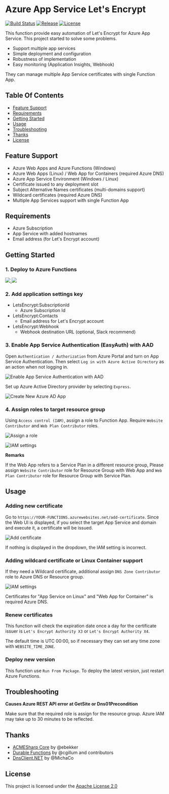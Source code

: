 # Azure App Service Let's Encrypt

[![Build Status](https://dev.azure.com/shibayan/azure-letsencrypt/_apis/build/status/Build%20azure-appservice-letsencrypt?branchName=master)](https://dev.azure.com/shibayan/azure-letsencrypt/_build/latest?definitionId=28&branchName=master)
[![Release](https://img.shields.io/github/release/shibayan/azure-appservice-letsencrypt.svg)](https://github.com/shibayan/azure-appservice-letsencrypt/releases/latest)
[![License](https://img.shields.io/github/license/shibayan/azure-appservice-letsencrypt.svg)](https://github.com/shibayan/azure-appservice-letsencrypt/blob/master/LICENSE)

This function provide easy automation of Let's Encrypt for Azure App Service. This project started to solve some problems.

- Support multiple app services
- Simple deployment and configuration
- Robustness of implementation
- Easy monitoring (Application Insights, Webhook)

They can manage multiple App Service certificates with single Function App.

## Table Of Contents

- [Feature Support](#feature-support)
- [Requirements](#requirements)
- [Getting Started](#getting-started)
- [Usage](#usage)
- [Troubleshooting](#troubleshooting)
- [Thanks](#thanks)
- [License](#license)

## Feature Support

- Azure Web Apps and Azure Functions (Windows)
- Azure Web Apps (Linux) / Web App for Containers (required Azure DNS)
- Azure App Service Environment (Windows / Linux)
- Certificate issued to any deployment slot
- Subject Alternative Names certificates (multi-domains support)
- Wildcard certificates (required Azure DNS)
- Multiple App Services support with single Function App

## Requirements

- Azure Subscription
- App Service with added hostnames
- Email address (for Let's Encrypt account)

## Getting Started

### 1. Deploy to Azure Functions

<a href="https://portal.azure.com/#create/Microsoft.Template/uri/https%3A%2F%2Fraw.githubusercontent.com%2Fshibayan%2Fazure-appservice-letsencrypt%2Fmaster%2Fazuredeploy.json" target="_blank">
  <img src="https://azuredeploy.net/deploybutton.png" />
</a>

<a href="http://armviz.io/#/?load=https%3A%2F%2Fraw.githubusercontent.com%2Fshibayan%2Fazure-appservice-letsencrypt%2Fmaster%2Fazuredeploy.json" target="_blank">
  <img src="http://armviz.io/visualizebutton.png" />
</a>

### 2. Add application settings key

- LetsEncrypt:SubscriptionId
  - Azure Subscription Id
- LetsEncrypt:Contacts
  - Email address for Let's Encrypt account
- LetsEncrypt:Webhook
  - Webhook destination URL (optional, Slack recommend)

### 3. Enable App Service Authentication (EasyAuth) with AAD

Open `Authentication / Authorization` from Azure Portal and turn on App Service Authentication. Then select `Log in with Azure Active Directory` as an action when not logging in.

![Enable App Service Authentication with AAD](https://user-images.githubusercontent.com/1356444/49693401-ecc7c400-fbb4-11e8-9ae1-5d376a4d8a05.png)

Set up Azure Active Directory provider by selecting `Express`.

![Create New Azure AD App](https://user-images.githubusercontent.com/1356444/49693412-6f508380-fbb5-11e8-81fb-6bbcbe47654e.png)

### 4. Assign roles to target resource group

Using `Access control (IAM)`, assign a role to Function App. Require `Website Contributor` and `Web Plan Contributor` roles.

![Assign a role](https://user-images.githubusercontent.com/1356444/43694372-feaefda4-996d-11e8-9ee5-e58254ec05f5.png)

![IAM settings](https://user-images.githubusercontent.com/1356444/44624857-e169c900-a934-11e8-982c-5ad8c163beff.png)

**Remarks**

If the Web App refers to a Service Plan in a different resource group, Please assign `Website Contributor` role for Resource Group with Web App and `Web Plan Contributor` role for Resource Group with Service Plan.

## Usage

### Adding new certificate

Go to `https://YOUR-FUNCTIONS.azurewebsites.net/add-certificate`. Since the Web UI is displayed, if you select the target App Service and domain and execute it, a certificate will be issued.

![Add certificate](https://user-images.githubusercontent.com/1356444/49693421-b3dc1f00-fbb5-11e8-8ac1-37092a2be711.png)

If nothing is displayed in the dropdown, the IAM setting is incorrect.

### Adding wildcard certificate or Linux Container support

If they need a Wildcard certificate, additional assign `DNS Zone Contributor` role to Azure DNS or Resource group.

![IAM settings](https://user-images.githubusercontent.com/1356444/44642883-3840d280-aa09-11e8-9346-faa26f9675af.png)

Certificates for "App Service on Linux" and "Web App for Container" is required Azure DNS.

### Renew certificates

This function will check the expiration date once a day for the certificate issuer is `Let's Encrypt Authority X3` or `Let's Encrypt Authority X4`.

The default time is UTC 00:00, so if necessary they can set any time zone with `WEBSITE_TIME_ZONE`.

### Deploy new version

This function use `Run From Package`. To deploy the latest version, just restart Azure Functions.

## Troubleshooting

**Causes Azure REST API error at GetSite or Dns01Precondition**

Make sure that the required role is assign for the resource group. Azure IAM may take up to 30 minutes to be reflected.

## Thanks

- [ACMESharp Core](https://github.com/PKISharp/ACMESharpCore) by @ebekker
- [Durable Functions](https://github.com/Azure/azure-functions-durable-extension) by @cgillum and contributors
- [DnsClient.NET](https://github.com/MichaCo/DnsClient.NET) by @MichaCo

## License

This project is licensed under the [Apache License 2.0](https://github.com/shibayan/azure-appservice-letsencrypt/blob/master/LICENSE)

